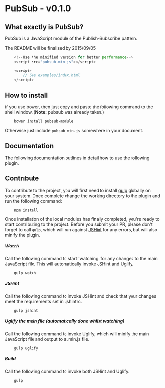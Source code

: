 # PubSub - v0.1.0

## What exactly is PubSub?

PubSub is a JavaScript module of the Publish–Subscribe pattern.

The README will be finalised by 2015/09/05

```javascript
    <!--Use the minified version for better performance-->
    <script src="pubsub.min.js"></script>

    <script>
        // See examples/index.html
    </script>
```

## How to install

If you use bower, then just copy and paste the following command to the shell window. (**Note:** pubsub was already taken.)
```shell
    bower install pubsub-module
```

Otherwise just include `pubsub.min.js` somewhere in your document.

## Documentation

The following documentation outlines in detail how to use the following plugin.

## Contribute

To contribute to the project, you will first need to install [gulp](gulpjs.com) globally on your system. Once complete change the working directory to the plugin and run the following command:

```shell
    npm install
```

Once installation of the local modules has finally completed, you're ready to start contributing to the project. Before you submit your PR, please don't forget to call `gulp`, which will run against [JSHint](jshint.com) for any errors, but will also minify the plugin.

##### Watch
Call the following command to start 'watching' for any changes to the main JavaScript file. This will automatically invoke JSHint and Uglify.
```shell
    gulp watch
```

##### JSHint
Call the following command to invoke JSHint and check that your changes meet the requirements set in .jshintrc.
```shell
    gulp jshint
```

##### Uglify the main file (automatically done whilst watching)
Call the following command to invoke Uglify, which will minify the main JavaScript file and output to a .min.js file.
```shell
    gulp uglify
```

##### Build
Call the following command to invoke both JSHint and Uglify.
```shell
    gulp
```
